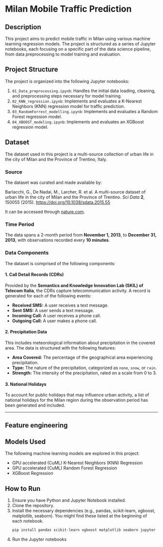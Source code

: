 # Milan Mobile Traffic Prediction

## Description

This project aims to predict mobile traffic in Milan using various machine learning regression models. The project is structured as a series of Jupyter notebooks, each focusing on a specific part of the data science pipeline, from data preprocessing to model training and evaluation.

## Project Structure

The project is organized into the following Jupyter notebooks:

1.  `01_Data_preprocessing.ipynb`: Handles the initial data loading, cleaning, and preprocessing steps necessary for model training.
2.  `02_KNN_regression.ipynb`: Implements and evaluates a K-Nearest Neighbors (KNN) regression model for traffic prediction.
3.  `03_RandomForrest_modelling.ipynb`: Implements and evaluates a Random Forest regression model.
4.  `04_XBOOST_modeling.ipynb`: Implements and evaluates an XGBoost regression model.

## Dataset

The dataset used in this project is a multi-source collection of urban life in the city of Milan and the Province of Trentino, Italy.

### Source

The dataset was curated and made available by:

Barlacchi, G., De Nadai, M., Larcher, R. et al. A multi-source dataset of urban life in the city of Milan and the Province of Trentino. *Sci Data* **2**, 150055 (2015). https://doi.org/10.1038/sdata.2015.55

It can be accessed through [nature.com](https://www.nature.com/articles/sdata201555).

### Time Period

The data spans a 2-month period from **November 1, 2013**, to **December 31, 2013**, with observations recorded every **10 minutes**.

### Data Components

The dataset is comprised of the following components:

#### 1. Call Detail Records (CDRs)

Provided by the **Semantics and Knowledge Innovation Lab (SKIL) of Telecom Italia**, the CDRs capture telecommunication activity. A record is generated for each of the following events:
* **Received SMS:** A user receives a text message.
* **Sent SMS:** A user sends a text message.
* **Incoming Call:** A user receives a phone call.
* **Outgoing Call:** A user makes a phone call.

#### 2. Precipitation Data

This includes meteorological information about precipitation in the covered area. The data is structured with the following features:
* **Area Covered:** The percentage of the geographical area experiencing precipitation.
* **Type:** The nature of the precipitation, categorized as `none`, `snow`, or `rain`.
* **Strength:** The intensity of the precipitation, rated on a scale from 0 to 3.

#### 3. National Holidays

To account for public holidays that may influence urban activity, a list of national holidays for the Milan region during the observation period has been generated and included.

***



## Feature engineering 


## Models Used

The following machine learning models are explored in this project:
*   GPU accelerated (CuML) K-Nearest Neighbors (KNN) Regression
*   GPU accelerated (CuML) Random Forest Regression
*   XGBoost Regression

## How to Run

1.  Ensure you have Python and Jupyter Notebook installed.
2.  Clone the repository.
3.  Install the necessary dependencies (e.g., pandas, scikit-learn, xgboost, matplotlib, seaborn). You might find these listed at the beginning of each notebook.
    ```bash
    pip install pandas scikit-learn xgboost matplotlib seaborn jupyter
    ```
4.  Run the Jupyter notebooks 
